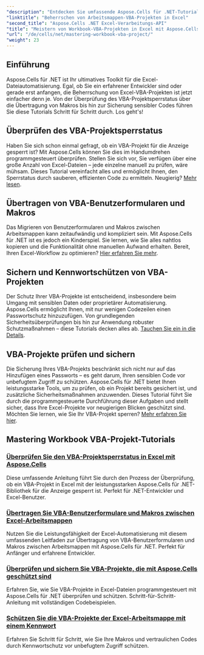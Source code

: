 ```yaml
---
"description": "Entdecken Sie umfassende Aspose.Cells für .NET-Tutorials, um die Sperrstatusprüfungen, Benutzerformularübertragungen und den VBA-Projektschutz von Excel-VBA-Projekten zu meistern."
"linktitle": "Beherrschen von Arbeitsmappen-VBA-Projekten in Excel"
"second_title": "Aspose.Cells .NET Excel-Verarbeitungs-API"
"title": "Meistern von Workbook-VBA-Projekten in Excel mit Aspose.Cells"
"url": "/de/cells/net/mastering-workbook-vba-project/"
"weight": 23
---
```


## Einführung

Aspose.Cells für .NET ist Ihr ultimatives Toolkit für die Excel-Dateiautomatisierung. Egal, ob Sie ein erfahrener Entwickler sind oder gerade erst anfangen, die Beherrschung von Excel-VBA-Projekten ist jetzt einfacher denn je. Von der Überprüfung des VBA-Projektsperrstatus über die Übertragung von Makros bis hin zur Sicherung sensibler Codes führen Sie diese Tutorials Schritt für Schritt durch. Los geht's!

## Überprüfen des VBA-Projektsperrstatus

Haben Sie sich schon einmal gefragt, ob ein VBA-Projekt für die Anzeige gesperrt ist? Mit Aspose.Cells können Sie dies im Handumdrehen programmgesteuert überprüfen. Stellen Sie sich vor, Sie verfügen über eine große Anzahl von Excel-Dateien – jede einzelne manuell zu prüfen, wäre mühsam. Dieses Tutorial vereinfacht alles und ermöglicht Ihnen, den Sperrstatus durch sauberen, effizienten Code zu ermitteln. Neugierig? [Mehr lesen](./check-vba-project-lock-status/).

## Übertragen von VBA-Benutzerformularen und Makros

Das Migrieren von Benutzerformularen und Makros zwischen Arbeitsmappen kann zeitaufwändig und kompliziert sein. Mit Aspose.Cells für .NET ist es jedoch ein Kinderspiel. Sie lernen, wie Sie alles nahtlos kopieren und die Funktionalität ohne manuellen Aufwand erhalten. Bereit, Ihren Excel-Workflow zu optimieren? [Hier erfahren Sie mehr](./transfer-vba-user-form-and-macro/).

## Sichern und Kennwortschützen von VBA-Projekten

Der Schutz Ihrer VBA-Projekte ist entscheidend, insbesondere beim Umgang mit sensiblen Daten oder proprietärer Automatisierung. Aspose.Cells ermöglicht Ihnen, mit nur wenigen Codezeilen einen Passwortschutz hinzuzufügen. Von grundlegenden Sicherheitsüberprüfungen bis hin zur Anwendung robuster Schutzmaßnahmen – diese Tutorials decken alles ab. [Tauchen Sie ein in die Details](./password-protect-vba-projects/).

## VBA-Projekte prüfen und sichern

Die Sicherung Ihres VBA-Projekts beschränkt sich nicht nur auf das Hinzufügen eines Passworts – es geht darum, Ihren sensiblen Code vor unbefugtem Zugriff zu schützen. Aspose.Cells für .NET bietet Ihnen leistungsstarke Tools, um zu prüfen, ob ein Projekt bereits gesichert ist, und zusätzliche Sicherheitsmaßnahmen anzuwenden. Dieses Tutorial führt Sie durch die programmgesteuerte Durchführung dieser Aufgaben und stellt sicher, dass Ihre Excel-Projekte vor neugierigen Blicken geschützt sind. Möchten Sie lernen, wie Sie Ihr VBA-Projekt sperren? [Mehr erfahren Sie hier](./check-and-secure-vba-projects-is-protected/).

## Mastering Workbook VBA-Projekt-Tutorials
### [Überprüfen Sie den VBA-Projektsperrstatus in Excel mit Aspose.Cells](./check-vba-project-lock-status/)
Diese umfassende Anleitung führt Sie durch den Prozess der Überprüfung, ob ein VBA-Projekt in Excel mit der leistungsstarken Aspose.Cells für .NET-Bibliothek für die Anzeige gesperrt ist. Perfekt für .NET-Entwickler und Excel-Benutzer.
### [Übertragen Sie VBA-Benutzerformulare und Makros zwischen Excel-Arbeitsmappen](./transfer-vba-user-form-and-macro/)
Nutzen Sie die Leistungsfähigkeit der Excel-Automatisierung mit diesem umfassenden Leitfaden zur Übertragung von VBA-Benutzerformularen und Makros zwischen Arbeitsmappen mit Aspose.Cells für .NET. Perfekt für Anfänger und erfahrene Entwickler.
### [Überprüfen und sichern Sie VBA-Projekte, die mit Aspose.Cells geschützt sind](./check-and-secure-vba-projects-is-protected/)
Erfahren Sie, wie Sie VBA-Projekte in Excel-Dateien programmgesteuert mit Aspose.Cells für .NET überprüfen und schützen. Schritt-für-Schritt-Anleitung mit vollständigen Codebeispielen.
### [Schützen Sie die VBA-Projekte der Excel-Arbeitsmappe mit einem Kennwort](./password-protect-vba-projects/)
Erfahren Sie Schritt für Schritt, wie Sie Ihre Makros und vertraulichen Codes durch Kennwortschutz vor unbefugtem Zugriff schützen.